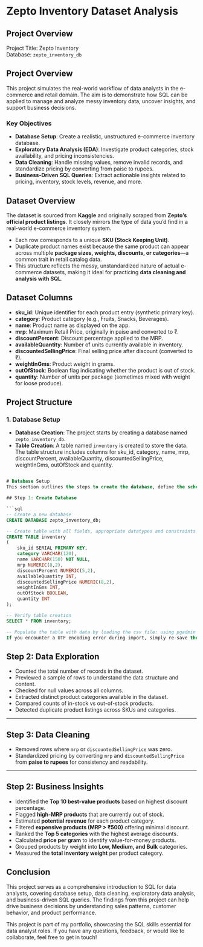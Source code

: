 # Zepto Inventory Dataset Analysis 

## Project Overview

Project Title: Zepto Inventory  
Database: `zepto_inventory_db` 

## Project Overview  

This project simulates the real-world workflow of data analysts in the e-commerce and retail domain. The aim is to demonstrate how SQL can be applied to manage and analyze messy inventory data, uncover insights, and support business decisions.  

### Key Objectives  
- **Database Setup**: Create a realistic, unstructured e-commerce inventory database.  
- **Exploratory Data Analysis (EDA)**: Investigate product categories, stock availability, and pricing inconsistencies.  
- **Data Cleaning**: Handle missing values, remove invalid records, and standardize pricing by converting from paise to rupees.  
- **Business-Driven SQL Queries**: Extract actionable insights related to pricing, inventory, stock levels, revenue, and more. 

## Dataset Overview  

The dataset is sourced from **Kaggle** and originally scraped from **Zepto’s official product listings**. It closely mirrors the type of data you’d find in a real-world e-commerce inventory system.  

- Each row corresponds to a unique **SKU (Stock Keeping Unit)**.  
- Duplicate product names exist because the same product can appear across multiple **package sizes, weights, discounts, or categories**—a common trait in retail catalog data.  
- This structure reflects the messy, unstandardized nature of actual e-commerce datasets, making it ideal for practicing **data cleaning and analysis with SQL**.  

## Dataset Columns  

- **sku_id**: Unique identifier for each product entry (synthetic primary key).  
- **category**: Product category (e.g., Fruits, Snacks, Beverages).
- **name**: Product name as displayed on the app.     
- **mrp**: Maximum Retail Price, originally in paise and converted to ₹.  
- **discountPercent**: Discount percentage applied to the MRP.  
- **availableQuantity**: Number of units currently available in inventory. 
- **discountedSellingPrice**: Final selling price after discount (converted to ₹).   
- **weightInGms**: Product weight in grams.  
- **outOfStock**: Boolean flag indicating whether the product is out of stock.  
- **quantity**: Number of units per package (sometimes mixed with weight for loose produce). 

## Project Structure

### 1. Database Setup

- **Database Creation**: The project starts by creating a database named `zepto_inventory_db`.
- **Table Creation**: A table named `inventory` is created to store the data. The table structure includes columns for sku_id, category, name, mrp, discountPercent, availableQuantity, discountedSellingPrice, weightInGms, outOfStock and quantity.

```sql

# Database Setup 
This section outlines the steps to create the database, define the schema, and load the dataset into PostgreSQL using **pgAdmin**.  

## Step 1: Create Database  

```sql
-- Create a new database
CREATE DATABASE zepto_inventory_db;

-- Create table with all fields, appropriate datatypes and constraints
CREATE TABLE inventory
(
    sku_id SERIAL PRIMARY KEY,
    category VARCHAR(120),
    name VARCHAR(150) NOT NULL,
    mrp NUMERIC(8,2),
    discountPercent NUMERIC(5,2),
    availableQuantity INT,
    discountedSellingPrice NUMERIC(8,2),
    weightInGms INT,
    outOfStock BOOLEAN,
    quantity INT
);

-- Verify table creation
SELECT * FROM inventory;

-- Populate the table with data by loading the csv file: using pgadmin's import feature
If you encounter a UTF encoding error during import, simply re-save the CSV file in **CSV UTF-8 format**. This will resolve the issue.  
```

## Step 2: Data Exploration  
- Counted the total number of records in the dataset.  
- Previewed a sample of rows to understand the data structure and content.  
- Checked for null values across all columns.  
- Extracted distinct product categories available in the dataset.  
- Compared counts of in-stock vs out-of-stock products.  
- Detected duplicate product listings across SKUs and categories.  

---

## Step 3: Data Cleaning  
- Removed rows where `mrp` or `discountedSellingPrice` was zero.  
- Standardized pricing by converting `mrp` and `discountedSellingPrice` from **paise to rupees** for consistency and readability.  

---

## Step 2: Business Insights  
- Identified the **Top 10 best-value products** based on highest discount percentage.  
- Flagged **high-MRP products** that are currently out of stock.  
- Estimated **potential revenue** for each product category.  
- Filtered **expensive products (MRP > ₹500)** offering minimal discount.  
- Ranked the **Top 5 categories** with the highest average discounts.  
- Calculated **price per gram** to identify value-for-money products.  
- Grouped products by weight into **Low, Medium, and Bulk** categories.  
- Measured the **total inventory weight** per product category.  

## Conclusion

This project serves as a comprehensive introduction to SQL for data analysts, covering database setup, data cleaning, exploratory data analysis, and business-driven SQL queries. The findings from this project can help drive business decisions by understanding sales patterns, customer behavior, and product performance.



This project is part of my portfolio, showcasing the SQL skills essential for data analyst roles. If you have any questions, feedback, or would like to collaborate, feel free to get in touch!
